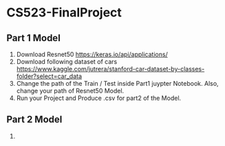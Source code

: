 # CS523-FinalProject
## Part 1 Model
1. Download Resnet50 https://keras.io/api/applications/
2. Download following dataset of cars https://www.kaggle.com/jutrera/stanford-car-dataset-by-classes-folder?select=car_data
3. Change the path of the Train / Test inside Part1 juypter Notebook. Also, change your path of Resnet50 Model.
4. Run your Project and Produce .csv for part2 of the Model.

## Part 2 Model
1.
